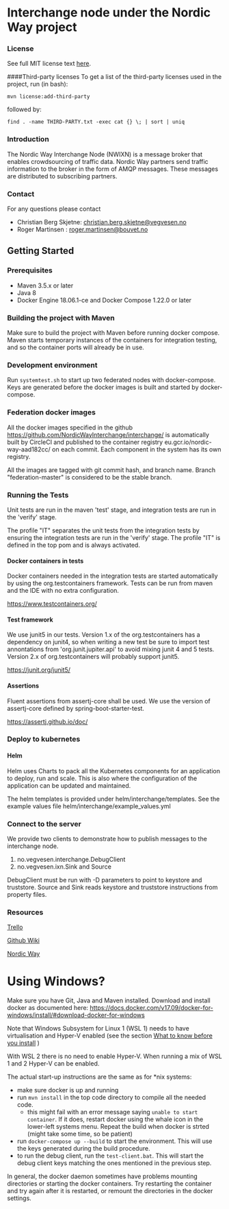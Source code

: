 Interchange node under the Nordic Way project
====

### License
See full MIT license text [here](license.md).

####Third-party licenses
To get a list of the third-party licenses used in the project, run (in bash):
```
mvn license:add-third-party
```

followed by:
```
find . -name THIRD-PARTY.txt -exec cat {} \; | sort | uniq 
``` 

### Introduction
The Nordic Way Interchange Node (NWIXN) is a message broker that
enables crowdsourcing of traffic data. Nordic Way partners send traffic information
to the broker in the form of AMQP messages. These messages are distributed to subscribing partners.

### Contact
For any questions please contact
* Christian Berg Skjetne: christian.berg.skjetne@vegvesen.no
* Roger Martinsen : roger.martinsen@bouvet.no

## Getting Started

### Prerequisites
* Maven 3.5.x or later
* Java 8
* Docker Engine 18.06.1-ce and Docker Compose 1.22.0 or later

### Building the project with Maven
Make sure to build the project with Maven before running docker compose.
Maven starts temporary instances of the containers for integration
testing, and so the container ports will already be in use.

### Development environment
Run `systemtest.sh` to start up two federated nodes with docker-compose.
Keys are generated before the docker images is built and started by docker-compose.
 
 
### Federation docker images
All the docker images specified in the github https://github.com/NordicWayInterchange/interchange/ 
is automatically built by CircleCI and published to the container registry eu.gcr.io/nordic-way-aad182cc/ on 
each commit. Each component in the system has its own registry.

All the images are tagged with git commit hash, and branch name. Branch "federation-master" is considered to be the stable branch.

### Running the Tests
Unit tests are run in the maven 'test' stage, and integration tests are run in the 'verify' stage.

The profile "IT" separates the unit tests from the integration tests by ensuring the integration tests are run in the 'verify' stage. 
The profile "IT" is defined in the top pom and is always activated.

#### Docker containers in tests
Docker containers needed in the integration tests are started automatically by using the org.testcontainers framework.
Tests can be run from maven and the IDE with no extra configuration.

https://www.testcontainers.org/

#### Test framework
We use junit5 in our tests.
Version 1.x of the org.testcontainers has a dependency on junit4, so when writing a new test be sure to import test annontations from 'org.junit.jupiter.api' to avoid mixing junit 4 and 5 tests.
Version 2.x of org.testcontainers will probably support junit5.
 
https://junit.org/junit5/

#### Assertions
Fluent assertions from assertj-core shall be used. We use the version of assertj-core defined by spring-boot-starter-test.

https://assertj.github.io/doc/


### Deploy to kubernetes 
#### Helm
Helm uses Charts to pack all the Kubernetes components for an application to deploy, run and scale. This is also where the configuration of the application can be updated and maintained.

The helm templates is provided under helm/interchange/templates. 
See the example values file helm/interchange/example_values.yml

### Connect to the server
We provide two clients to demonstrate how to publish messages to the interchange node.

1) no.vegvesen.interchange.DebugClient
2) no.vegvesen.ixn.Sink and Source

DebugClient must be run with -D parameters to point to keystore and truststore.
Source and Sink reads keystore and truststore instructions from property files.  

### Resources
[Trello](https://trello.com/b/MXlcCmye/interchange)

[Github Wiki](https://github.com/NordicWayInterchange/interchange/wiki)

[Nordic Way](http://vejdirektoratet.dk/EN/roadsector/Nordicway/Pages/Default.aspx)


# Using Windows?

Make sure you have Git, Java and Maven installed.
Download and install docker as documented here: https://docs.docker.com/v17.09/docker-for-windows/install/#download-docker-for-windows

Note that Windows Subsystem for Linux 1 (WSL 1) needs to have virtualisation and Hyper-V enabled (see the section [What to know before you install](https://docs.docker.com/v17.09/docker-for-windows/install/#what-to-know-before-you-install) )

With WSL 2 there is no need to enable Hyper-V. When running a mix of WSL 1 and 2 Hyper-V can be enabled.

The actual start-up instructions are the same as for *nix systems:
- make sure docker is up and running
- run `mvn install` in the top code directory to compile all the needed code.
  - this might fail with an error message saying `unable to start container`. If it does, restart docker using the whale icon in the lower-left systems menu. Repeat the build when docker is strted (might take some time, so be patient)   
- run `docker-compose up --build` to start the environment. This will use the keys generated during the build procedure.
- to run the debug client, run the `test-client.bat`. This will start the debug client keys matching the ones mentioned in the previous step. 

In general, the docker daemon sometimes have problems mounting directories or starting the docker containers. Try restarting the container and try again after it is restarted, 
or remount the directories in the docker settings.

